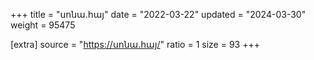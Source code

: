 +++
title = "սոնա.հայ"
date = "2022-03-22"
updated = "2024-03-30"
weight = 95475

[extra]
source = "https://սոնա.հայ/"
ratio = 1
size = 93
+++
